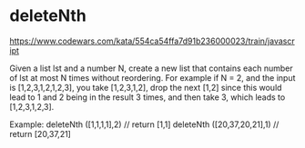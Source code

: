# deleteNth

https://www.codewars.com/kata/554ca54ffa7d91b236000023/train/javascript


Given a list lst and a number N, create a new list that contains each number of lst at most N times without reordering. For example if N = 2, and the input is [1,2,3,1,2,1,2,3], you take [1,2,3,1,2], drop the next [1,2] since this would lead to 1 and 2 being in the result 3 times, and then take 3, which leads to [1,2,3,1,2,3].

Example:
deleteNth ([1,1,1,1],2) // return [1,1]
deleteNth ([20,37,20,21],1) // return [20,37,21]